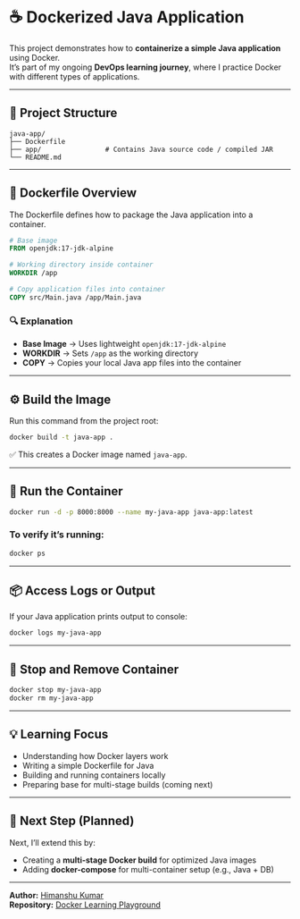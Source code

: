 # ☕ Dockerized Java Application

This project demonstrates how to **containerize a simple Java application** using Docker.  
It’s part of my ongoing **DevOps learning journey**, where I practice Docker with different types of applications.

---

## 📁 Project Structure

```
java-app/
├── Dockerfile
├── app/                # Contains Java source code / compiled JAR
└── README.md
```

---

## 🐳 Dockerfile Overview

The Dockerfile defines how to package the Java application into a container.

```dockerfile
# Base image
FROM openjdk:17-jdk-alpine

# Working directory inside container
WORKDIR /app

# Copy application files into container
COPY src/Main.java /app/Main.java
```

### 🔍 Explanation
- **Base Image** → Uses lightweight `openjdk:17-jdk-alpine`  
- **WORKDIR** → Sets `/app` as the working directory  
- **COPY** → Copies your local Java app files into the container  

---

## ⚙️ Build the Image

Run this command from the project root:

```bash
docker build -t java-app .
```

✅ This creates a Docker image named `java-app`.

---

## 🚀 Run the Container

```bash
docker run -d -p 8000:8000 --name my-java-app java-app:latest
```

### To verify it’s running:
```bash
docker ps
```

---

## 📦 Access Logs or Output

If your Java application prints output to console:
```bash
docker logs my-java-app
```

---

## 🧹 Stop and Remove Container

```bash
docker stop my-java-app
docker rm my-java-app
```

---

## 💡 Learning Focus

- Understanding how Docker layers work  
- Writing a simple Dockerfile for Java  
- Building and running containers locally  
- Preparing base for multi-stage builds (coming next)  

---

## 🧭 Next Step (Planned)

Next, I’ll extend this by:
- Creating a **multi-stage Docker build** for optimized Java images  
- Adding **docker-compose** for multi-container setup (e.g., Java + DB)

---

**Author:** [Himanshu Kumar](https://github.com/H1manshu-Kumar)  
**Repository:** [Docker Learning Playground](https://github.com/H1manshu-Kumar/docker)
